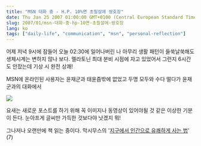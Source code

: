 ```yaml
---
title: "MSN 대화 중 - H.P. 10%면 초필살에 쌍호장"
date: Thu Jan 25 2007 01:00:00 GMT+0100 (Central European Standard Time)
slug: 2007/01/msn-대화-중-hp-10면-초필살에-쌍호장
lang: ko
tags: ["daily-life", "communication", "msn", "personal-reflection"]
---
```


어제 저녁 9시에 잠들어 오늘 02:30에 일어나버린 나
아무리 생활 패턴이 들쑥날쑥해도 생체시계는 변하지 않나 보다.
멜라토닌 최대 분비 시점에 자고 있었어서 그런지 6시간도 안잤는데 기상 시 완전 상쾌!

MSN에 온라인된 사용자는 윤재군과 태윤즘밖에 없었고 두명 모두와 수다 떨다가 
윤재군과의 대화에서

![](/img/windy_chat01.jpg)

요새는 새로운 포스트를 하기 위해 꼭 이미지나 동영상이 있어야될 것 같은 이상한 기분이 든다.
눈아프게 글씨만 가득한 것보다야 낫겠지 뭐!

그나저나 오랜만에 책 읽는 중이다. 막시무스의 '[지구에서 인간으로 유쾌하게 사는 법](http://www.yes24.com/Goods/FTGoodsView.aspx?goodsNo=2129508&CategoryNumber=001001017002001)' (7)
